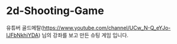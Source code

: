 # 2d-Shooting-Game
유튜버 골드메탈(https://www.youtube.com/channel/UCw_N-Q_eYJo-IJFbNkhiYDA) 님의 강좌를 보고 만든 슈팅 게임 입니다.
